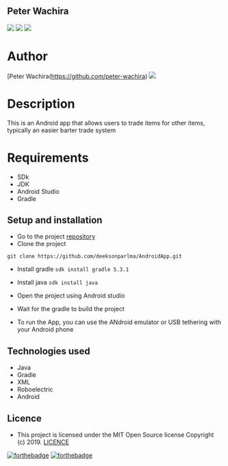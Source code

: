 ## Peter Wachira

![](https://img.shields.io/badge/Android-project-brightgreen.svg)
![](https://img.shields.io/badge/Language-Java%20-orange.svg)
![](https://img.shields.io/badge/Tests-Roboelectric-blue.svg)


# Author
[Peter Wachira(https://github.com/peter-wachira) ![](https://img.shields.io/badge/Programmer-Verified-brightgreen.svg)
# Description
This is an Android app that allows users  to trade items for other items, typically an easier barter trade system

# Requirements

* SDk
* JDK
* Android Studio
* Gradle

## Setup and installation
* Go to the project [repository](https://github.com/peter-wachira/AndroidModule-)
* Clone the project

```git clone https://github.com/deeksonparlma/AndroidApp.git```

* Install gradle
```sdk install gradle 5.3.1```
* Install java
```sdk install java```
* Open the project using Android studio
* Wait for the gradle to build the project

* To run the App, you can use the ANdroid emulator or USB tethering with your Android phone

## Technologies used
* Java
* Gradle
* XML
* Roboelectric
* Android

## Licence
- This project is licensed under the MIT Open Source license Copyright (c) 2019. [LICENCE](https://github.com/peter-wachira/AndroidModule-)

[![forthebadge](https://forthebadge.com/images/badges/fuck-it-ship-it.svg)](https://forthebadge.com)
[![forthebadge](https://forthebadge.com/images/badges/makes-people-smile.svg)](https://forthebadge.com)
